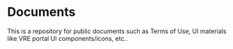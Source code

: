 # Documents
This is a repository for public documents such as Terms of Use, UI materials like VRE portal UI components/icons, etc..
